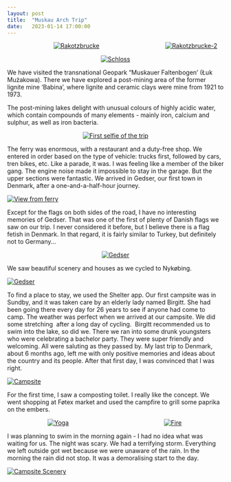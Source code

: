 ```yaml
---
layout: post
title:  "Muskau Arch Trip"
date:   2023-01-14 17:00:00
---
```



<p style="display: grid; place-items: center; grid-template-columns: 64% 6% 30%;">
  <a href="/assets/14_01_23/rakotzbrucke.jpeg"><img src="https://irem.dev/assets/14_01_23/rakotzbrucke-small.jpeg" style="" alt="Rakotzbrucke" /></a>
  <span></span>
  <a href="/assets/14_01_23/rakotzbrucke-2.jpeg"><img src="https://irem.dev/assets/14_01_23/rakotzbrucke-2-small.jpeg" style="" alt="Rakotzbrucke-2" /></a>
</p>

<p style="text-align:center">
<a href="https://irem.dev/assets/14_01_23/schloss.jpg"><img src="https://irem.dev/assets/14_01_23/schloss-small.jpg" alt="Schloss"/></a>
</p>

We have visited the transnational Geopark “Muskauer Faltenbogen’ (Łuk Mużakowa). There we have explored a post-mining area of the former lignite mine ‘Babina’, where lignite and ceramic clays were mine from 1921 to 1973. 

The post-mining lakes delight with unusual colours of highly acidic water, which contain compounds of many elements - mainly iron, calcium and sulphur, as well as iron bacteria.

<p style="text-align:center">
<a href="https://irem.dev/assets/selfie_orig.jpg"><img src="https://irem.dev/assets/selfie_small.jpg" style="max-width:75%" alt="First selfie of the trip"/></a>
</p>


The ferry was enormous, with a restaurant and a duty-free shop. We entered in order based on the type of vehicle: trucks first, followed by cars, tren bikes, etc. Like a parade, it was. I was feeling like a member of the biker gang. The engine noise made it impossible to stay in the garage. But the upper sections were fantastic. We arrived in Gedser, our first town in Denmark, after a one-and-a-half-hour journey.

<a href="/assets/ferry_orig.jpg"><img src="https://irem.dev/assets/ferry_small.jpg" alt="View from ferry" /></a>

Except for the flags on both sides of the road, I have no interesting memories of Gedser. That was one of the first of plenty of Danish flags we saw on our trip. I never considered it before, but I believe there is a flag fetish in Denmark. In that regard, it is fairly similar to Turkey, but definitely not to Germany...

<p style="text-align:center">
<a href="/assets/flag_orig.jpg"><img src="https://irem.dev/assets/flag_small.jpg" style="max-width:75%" alt="Gedser" /></a>
</p>

We saw beautiful scenery and houses as we cycled to Nykøbing.

<a href="/assets/house_orig.jpg"><img src="https://irem.dev/assets/house_small.jpg" alt="Gedser" /></a>

To find a place to stay, we used the Shelter app. Our first campsite was in Sundby, and it was taken care by an elderly lady named Birgitt. She had been going there every day for 26 years to see if anyone had come to camp. The weather was perfect when we arrived at our campsite. We did some stretching  after a long day of cycling.  Birgitt recommended us to swim into the lake, so did we. There we ran into some drunk youngsters who were celebrating a bachelor party. They were super friendly and welcoming. All were saluting as they passed by. My last trip to Denmark, about 6 months ago, left me with only positive memories and ideas about the country and its people. After that first day, I was convinced that I was right. 

<a href="/assets/camp_orig.jpg"><img src="https://irem.dev/assets/camp_small.jpg" alt="Campsite" /></a>

For the first time, I saw a composting toilet. I really like the concept. We went shopping at Føtex market and used the campfire to grill some paprika on the embers.

<p style="display: grid; place-items: center; grid-template-columns: 47% 6% 47%;">
  <a href="/assets/yoga_orig.jpg"><img src="https://irem.dev/assets/yoga_small.jpg" style="" alt="Yoga" /></a>
  <span></span>
  <a href="/assets/fire_orig.jpg"><img src="https://irem.dev/assets/fire_small.jpg" style="" alt="Fire" /></a>
</p>

I was planning to swim in the morning again - I had no idea what was waiting for us. The night was scary. We had a terrifying storm. Everything we left outside got wet because we were unaware of the rain. In the morning the rain did not stop. It was a demoralising start to the day.

<a href="/assets/campview_orig.jpg"><img src="https://irem.dev/assets/campview_small.jpg" alt="Campsite Scenery" /></a>

